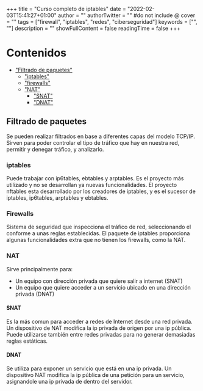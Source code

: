 +++
title = "Curso completo de iptables"
date = "2022-02-03T15:41:27+01:00"
author = ""
authorTwitter = "" #do not include @
cover = ""
tags = ["firewall", "iptables", "redes", "ciberseguridad"]
keywords = ["", ""]
description = ""
showFullContent = false
readingTime = false
+++

# Contenidos
- ["Filtrado de paquetes"](#filtrado-de-paquetes)
    - ["iptables"](#iptables)
    - ["firewalls"](#firewalls)
    - ["NAT"](#nat)
        - ["SNAT"](#snat)
        - ["DNAT"](#dnat)


## Filtrado de paquetes
Se pueden realizar filtrados en base a diferentes capas del modelo TCP/IP. Sirven para poder controlar el tipo de tráfico que hay en nuestra red, permitir y denegar tráfico, y analizarlo.
### iptables
Puede trabajar con ip6tables, ebtables y arptables. Es el proyecto más utilizado y no se desarrollan ya nuevas funcionalidades.
El proyecto nftables esta desarrollado por los creadores de iptables, y es el sucesor de iptables, ip6tables, arptables y ebtables.
### Firewalls
Sistema de seguridad que inspecciona el tráfico de red, seleccionando el conforme a unas reglas establecidas.
El paquete de iptables proporciona algunas funcionalidades extra que no tienen los firewalls, como la NAT.
### NAT
Sirve principalmente para:
- Un equipo con dirección privada que quiere salir a internet (SNAT)
- Un equipo que quiere acceder a un servicio ubicado en una dirección privada (DNAT)
#### SNAT
Es la más comun para acceder a redes de Internet desde una red privada. Un dispositivo de NAT modifica la ip privada de origen por una ip pública. Puede utilizarse también entre redes privadas para no generar demasiadas reglas estáticas.
#### DNAT
Se utiliza para exponer un servicio que está en una ip privada. Un dispositivo NAT modifica la ip pública de una petición para un servicio, asignandole una ip privada de dentro del servidor.
